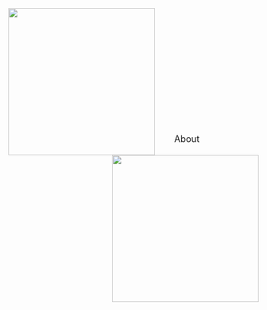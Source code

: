 <img src="https://drive.google.com/uc?id=18-0B2PgvkLfwN0j12sCgQwpix_puvOOI" class="image1" width="295" height="295" align="left"> 
<img src="https://drive.google.com/uc?id=1YFgcOg6EGSH3q_m4MO3eqgFQgYKo1MCO" class="image1" width="295" height="295" align="right" border="0" style="border-style: none;"> 



<br /> <br /> <br /> <br /> <br /> <br /> <br /> <br /> <br /> <br /> <br /> <br /> <br /> <br /> 
<font size="4">&emsp;&emsp;About</font>








<!-- 
<font size="4">About</font> <br /> 
<font size="2">Learn more about Yan</font>
<t style="font-size:20px">About <br /> 
Learn more about Yan <br /> 
Learn more &#8594;</p> 

## Focus
<p style="font-size:20px">Yan's research mainly focuses on the following three science questions: <br />  -->



